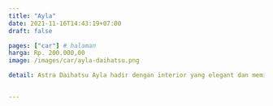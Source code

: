 ```yaml
---
title: "Ayla"
date: 2021-11-16T14:43:19+07:00
draft: false

pages: ["car"] # halaman 
harga: Rp. 200.000,00
image: /images/car/ayla-daihatsu.png

detail: Astra Daihatsu Ayla hadir dengan interior yang elegant dan memiliki fitur-fitur canggih di dalamnya. Nikmati dan rasakan fiturnya. Desain dan fitur baru Astra Daihatsu Ayla bikin lo makin stylish dan nyaman. Biar lo SERIUS SERUNYA!


---
```


